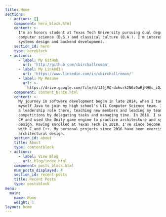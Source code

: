 ```yaml
---
title: Home
sections:
  - actions: []
    component: hero_block.html
    content: >-
      I'm an honors student at Texas Tech University pursuing dual degrees in
      computer science (B.S.) and classical culture (B.A.). I'm interested in
      systems design and backend development.
    section_id: hero
    type: heroblock
  - actions:
      - label: My GitHub
        url: 'http://github.com/cbirchallroman'
      - label: My LinkedIn
        url: 'https://www.linkedin.com/in/cbirchallroman/'
      - label: My Resume
        url: >-
          https://drive.google.com/file/d/1J5jMQ-dxkurk2N6z0oRjHHGc_iQzZNm1/view?usp=sharing
    component: content_block.html
    content: >-
      My journey in software development began in late 2014, when I taught
      myself Java to join my high school's UIL Computer Science team. I took on
      a leadership role there, teaching new members and leading my team in group
      competitions by delegating tasks and managing time. In 2016, I self-taught
      C# and used the Unity game engine to practice architecture and systematic
      design. Having enrolled at Texas Tech in 2018, I've since become familiar
      with C and C++. My personal projects since 2016 have been exercises in
      architectural design.
    section_id: about
    title: About
    type: contentblock
  - actions:
      - label: View Blog
        url: blog/index.html
    component: posts_block.html
    num_posts_displayed: 4
    section_id: recent-posts
    title: Recent Posts
    type: postsblock
menu:
  main:
    name: Home
    weight: 1
layout: home
---
```


